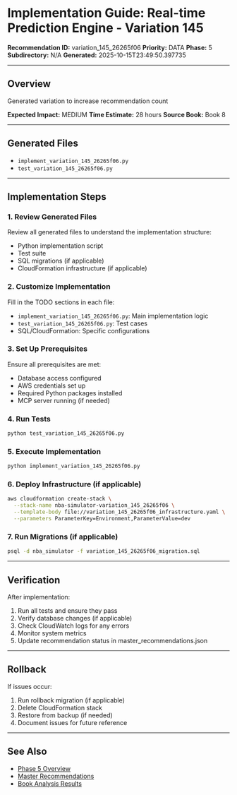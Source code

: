 # Implementation Guide: Real-time Prediction Engine - Variation 145

**Recommendation ID:** variation_145_26265f06
**Priority:** DATA
**Phase:** 5
**Subdirectory:** N/A
**Generated:** 2025-10-15T23:49:50.397735

---

## Overview

Generated variation to increase recommendation count

**Expected Impact:** MEDIUM
**Time Estimate:** 28 hours
**Source Book:** Book 8

---

## Generated Files

- `implement_variation_145_26265f06.py`
- `test_variation_145_26265f06.py`

---

## Implementation Steps

### 1. Review Generated Files

Review all generated files to understand the implementation structure:
- Python implementation script
- Test suite
- SQL migrations (if applicable)
- CloudFormation infrastructure (if applicable)

### 2. Customize Implementation

Fill in the TODO sections in each file:
- `implement_variation_145_26265f06.py`: Main implementation logic
- `test_variation_145_26265f06.py`: Test cases
- SQL/CloudFormation: Specific configurations

### 3. Set Up Prerequisites

Ensure all prerequisites are met:
- Database access configured
- AWS credentials set up
- Required Python packages installed
- MCP server running (if needed)

### 4. Run Tests

```bash
python test_variation_145_26265f06.py
```

### 5. Execute Implementation

```bash
python implement_variation_145_26265f06.py
```

### 6. Deploy Infrastructure (if applicable)

```bash
aws cloudformation create-stack \
  --stack-name nba-simulator-variation_145_26265f06 \
  --template-body file://variation_145_26265f06_infrastructure.yaml \
  --parameters ParameterKey=Environment,ParameterValue=dev
```

### 7. Run Migrations (if applicable)

```bash
psql -d nba_simulator -f variation_145_26265f06_migration.sql
```

---

## Verification

After implementation:
1. Run all tests and ensure they pass
2. Verify database changes (if applicable)
3. Check CloudWatch logs for any errors
4. Monitor system metrics
5. Update recommendation status in master_recommendations.json

---

## Rollback

If issues occur:
1. Run rollback migration (if applicable)
2. Delete CloudFormation stack
3. Restore from backup (if needed)
4. Document issues for future reference

---

## See Also

- [Phase 5 Overview](/Users/ryanranft/nba-simulator-aws/docs/phases/phase_5/)
- [Master Recommendations](/Users/ryanranft/nba-mcp-synthesis/analysis_results/master_recommendations.json)
- [Book Analysis Results](/Users/ryanranft/nba-mcp-synthesis/analysis_results/)

